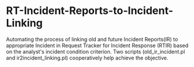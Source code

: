 # RT-Incident-Reports-to-Incident-Linking
Automating the process of linking old and future Incident Reports(IR) to appropriate Incident in Request Tracker for Incident Response (RTIR) based on the analyst's incident condition criterion. Two scripts (old_ir_incident.pl and ir2incident_linking.pl) cooperatively help achieve the objective.
